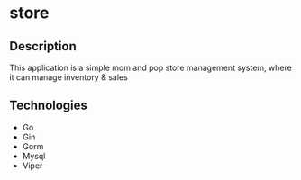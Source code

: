 # store

## Description

This application is a simple mom and pop store management system, where it can manage inventory & sales

## Technologies

- Go
- Gin
- Gorm
- Mysql
- Viper